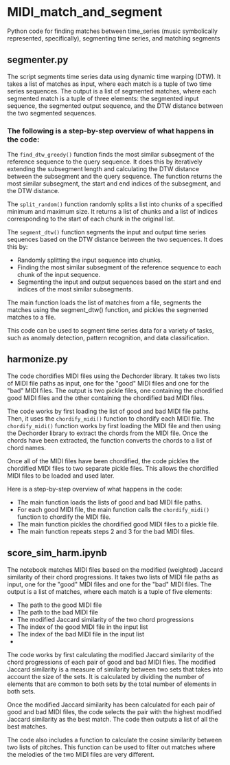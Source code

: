 # MIDI_match_and_segment
 Python code for finding matches between time_series (music symbolically represented, specifically), segmenting time series, and matching segments

## segmenter.py

The script segments time series data using dynamic time warping (DTW). It takes a list of matches as input, where each match is a tuple of two time series sequences. The output is a list of segmented matches, where each segmented match is a tuple of three elements: the segmented input sequence, the segmented output sequence, and the DTW distance between the two segmented sequences.

### The following is a step-by-step overview of what happens in the code:

The `find_dtw_greedy()` function finds the most similar subsegment of the reference sequence to the query sequence. It does this by iteratively extending the subsegment length and calculating the DTW distance between the subsegment and the query sequence. The function returns the most similar subsegment, the start and end indices of the subsegment, and the DTW distance.

The `split_random()` function randomly splits a list into chunks of a specified minimum and maximum size. It returns a list of chunks and a list of indices corresponding to the start of each chunk in the original list.

The `segment_dtw()` function segments the input and output time series sequences based on the DTW distance between the two sequences. It does this by:

* Randomly splitting the input sequence into chunks.
* Finding the most similar subsegment of the reference sequence to each chunk of the input sequence.
* Segmenting the input and output sequences based on the start and end indices of the most similar subsegments.

The main function loads the list of matches from a file, segments the matches using the segment_dtw() function, and pickles the segmented matches to a file.

This code can be used to segment time series data for a variety of tasks, such as anomaly detection, pattern recognition, and data classification.

## harmonize.py


The code chordifies MIDI files using the Dechorder library. It takes two lists of MIDI file paths as input, one for the "good" MIDI files and one for the "bad" MIDI files. The output is two pickle files, one containing the chordified good MIDI files and the other containing the chordified bad MIDI files.

The code works by first loading the list of good and bad MIDI file paths. Then, it uses the `chordify_midi()` function to chordify each MIDI file. The `chordify_midi()` function works by first loading the MIDI file and then using the Dechorder library to extract the chords from the MIDI file. Once the chords have been extracted, the function converts the chords to a list of chord names.

Once all of the MIDI files have been chordified, the code pickles the chordified MIDI files to two separate pickle files. This allows the chordified MIDI files to be loaded and used later.

Here is a step-by-step overview of what happens in the code:

* The main function loads the lists of good and bad MIDI file paths.
* For each good MIDI file, the main function calls the `chordify_midi()` function to chordify the MIDI file.
* The main function pickles the chordified good MIDI files to a pickle file.
* The main function repeats steps 2 and 3 for the bad MIDI files.

## score_sim_harm.ipynb

The notebook matches MIDI files based on the modified (weighted) Jaccard similarity of their chord progressions. It takes two lists of MIDI file paths as input, one for the "good" MIDI files and one for the "bad" MIDI files. The output is a list of matches, where each match is a tuple of five elements:

* The path to the good MIDI file
* The path to the bad MIDI file
* The modified Jaccard similarity of the two chord progressions
* The index of the good MIDI file in the input list
* The index of the bad MIDI file in the input list
* 
The code works by first calculating the modified Jaccard similarity of the chord progressions of each pair of good and bad MIDI files. The modified Jaccard similarity is a measure of similarity between two sets that takes into account the size of the sets. It is calculated by dividing the number of elements that are common to both sets by the total number of elements in both sets.

Once the modified Jaccard similarity has been calculated for each pair of good and bad MIDI files, the code selects the pair with the highest modified Jaccard similarity as the best match. The code then outputs a list of all the best matches.

The code also includes a function to calculate the cosine similarity between two lists of pitches. This function can be used to filter out matches where the melodies of the two MIDI files are very different.
